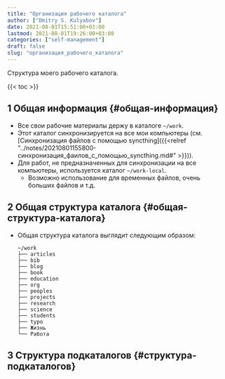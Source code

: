 ```yaml
---
title: "Организация рабочего каталога"
author: ["Dmitry S. Kulyabov"]
date: 2021-08-01T15:51:00+03:00
lastmod: 2021-08-01T19:26:00+03:00
categories: ["self-management"]
draft: false
slug: "организация_рабочего_каталога"
---
```


Структура моего рабочего каталога.

<!--more-->

{{< toc >}}


## <span class="section-num">1</span> Общая информация {#общая-информация}

-   Все свои рабочие материалы держу в каталоге `~/work`.
-   Этот каталог синхронизируется на все мои компьютеры (см. [Синхронизация файлов с помощью syncthing]({{<relref "../notes/20210801155800-синхронизация_фаилов_с_помощью_syncthing.md#" >}})).
-   Для работ, не предназначенных для синхронизации на все компьютеры, используется каталог `~/work-local`.
    -   Возможно использование для временных файлов, очень больших файлов и т.д.


## <span class="section-num">2</span> Общая структура каталога {#общая-структура-каталога}

-   Общая структура каталога выглядит следующим образом:

    ```shell
    ~/work
    ├── articles
    ├── bib
    ├── blog
    ├── book
    ├── education
    ├── org
    ├── peoples
    ├── projects
    ├── research
    ├── science
    ├── students
    ├── typo
    ├── Жизнь
    └── Работа
    ```


## <span class="section-num">3</span> Структура подкаталогов {#структура-подкаталогов}
